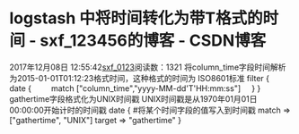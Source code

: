 # logstash 中将时间转化为带T格式的时间 - sxf_123456的博客 - CSDN博客
2017年12月08日 12:55:42[sxf_0123](https://me.csdn.net/sxf_123456)阅读数：1321
将column_time字段时间解析为2015-01-01T01:12:23格式时间，这种格式的时间为 ISO8601标准
filter {
    date {
        match ["column_time","yyyy-MM-dd'T'HH:mm:ss"]
    }
}
gathertime字段格式化为UNIX时间戳
UNIX时间戳是从1970年01月01日 00:00:00开始计时的时间戳
date { #将某个时间字段的值写入到时间戳
match => ["gathertime", "UNIX"]
target => "gathertime"
}
